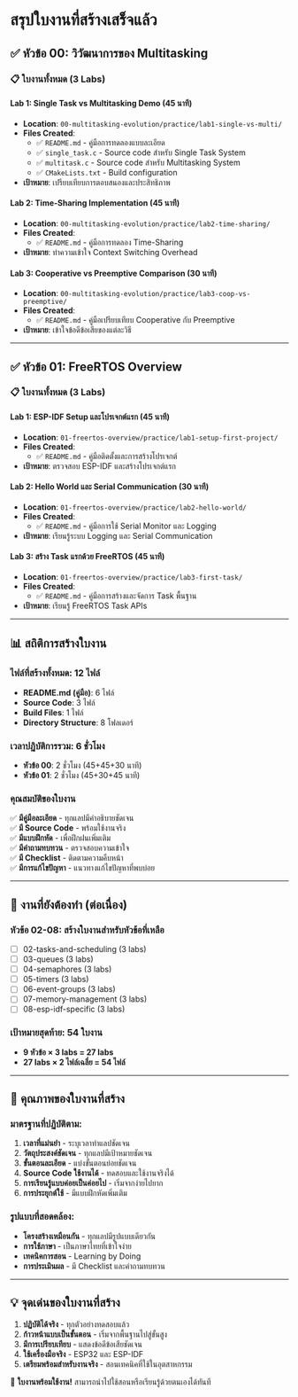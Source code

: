 # สรุปใบงานที่สร้างเสร็จแล้ว

## ✅ หัวข้อ 00: วิวัฒนาการของ Multitasking

### 📋 ใบงานทั้งหมด (3 Labs)

#### Lab 1: Single Task vs Multitasking Demo (45 นาที)
- **Location**: `00-multitasking-evolution/practice/lab1-single-vs-multi/`
- **Files Created**:
  - ✅ `README.md` - คู่มือการทดลองแบบละเอียด
  - ✅ `single_task.c` - Source code สำหรับ Single Task System
  - ✅ `multitask.c` - Source code สำหรับ Multitasking System  
  - ✅ `CMakeLists.txt` - Build configuration
- **เป้าหมาย**: เปรียบเทียบการตอบสนองและประสิทธิภาพ

#### Lab 2: Time-Sharing Implementation (45 นาที)
- **Location**: `00-multitasking-evolution/practice/lab2-time-sharing/`
- **Files Created**:
  - ✅ `README.md` - คู่มือการทดลอง Time-Sharing
- **เป้าหมาย**: ทำความเข้าใจ Context Switching Overhead

#### Lab 3: Cooperative vs Preemptive Comparison (30 นาที)
- **Location**: `00-multitasking-evolution/practice/lab3-coop-vs-preemptive/`
- **Files Created**:
  - ✅ `README.md` - คู่มือเปรียบเทียบ Cooperative กับ Preemptive
- **เป้าหมาย**: เข้าใจข้อดีข้อเสียของแต่ละวิธี

---

## ✅ หัวข้อ 01: FreeRTOS Overview

### 📋 ใบงานทั้งหมด (3 Labs)

#### Lab 1: ESP-IDF Setup และโปรเจกต์แรก (45 นาที)
- **Location**: `01-freertos-overview/practice/lab1-setup-first-project/`
- **Files Created**:
  - ✅ `README.md` - คู่มือติดตั้งและการสร้างโปรเจกต์
- **เป้าหมาย**: ตรวจสอบ ESP-IDF และสร้างโปรเจกต์แรก

#### Lab 2: Hello World และ Serial Communication (30 นาที)
- **Location**: `01-freertos-overview/practice/lab2-hello-world/`
- **Files Created**:
  - ✅ `README.md` - คู่มือการใช้ Serial Monitor และ Logging
- **เป้าหมาย**: เรียนรู้ระบบ Logging และ Serial Communication

#### Lab 3: สร้าง Task แรกด้วย FreeRTOS (45 นาที)
- **Location**: `01-freertos-overview/practice/lab3-first-task/`
- **Files Created**:
  - ✅ `README.md` - คู่มือการสร้างและจัดการ Task พื้นฐาน
- **เป้าหมาย**: เรียนรู้ FreeRTOS Task APIs

---

## 📊 สถิติการสร้างใบงาน

### ไฟล์ที่สร้างทั้งหมด: 12 ไฟล์
- **README.md (คู่มือ)**: 6 ไฟล์
- **Source Code**: 3 ไฟล์
- **Build Files**: 1 ไฟล์
- **Directory Structure**: 8 โฟลเดอร์

### เวลาปฏิบัติการรวม: 6 ชั่วโมง
- **หัวข้อ 00**: 2 ชั่วโมง (45+45+30 นาที)
- **หัวข้อ 01**: 2 ชั่วโมง (45+30+45 นาที)

### คุณสมบัติของใบงาน
✅ **มีคู่มือละเอียด** - ทุกแลปมีคำอธิบายชัดเจน  
✅ **มี Source Code** - พร้อมใช้งานจริง  
✅ **มีแบบฝึกหัด** - เพื่อฝึกฝนเพิ่มเติม  
✅ **มีคำถามทบทวน** - ตรวจสอบความเข้าใจ  
✅ **มี Checklist** - ติดตามความคืบหน้า  
✅ **มีการแก้ไขปัญหา** - แนวทางแก้ไขปัญหาที่พบบ่อย  

---

## 🔄 งานที่ยังต้องทำ (ต่อเนื่อง)

### หัวข้อ 02-08: สร้างใบงานสำหรับหัวข้อที่เหลือ
- [ ] 02-tasks-and-scheduling (3 labs)
- [ ] 03-queues (3 labs)  
- [ ] 04-semaphores (3 labs)
- [ ] 05-timers (3 labs)
- [ ] 06-event-groups (3 labs)
- [ ] 07-memory-management (3 labs)
- [ ] 08-esp-idf-specific (3 labs)

### เป้าหมายสุดท้าย: 54 ใบงาน
- **9 หัวข้อ × 3 labs = 27 labs**  
- **27 labs × 2 ไฟล์เฉลี่ย = 54 ไฟล์**

---

## 🎯 คุณภาพของใบงานที่สร้าง

### มาตรฐานที่ปฏิบัติตาม:
1. **เวลาที่แม่นยำ** - ระบุเวลาทำแลปชัดเจน
2. **วัตถุประสงค์ชัดเจน** - ทุกแลปมีเป้าหมายชัดเจน  
3. **ขั้นตอนละเอียด** - แบ่งขั้นตอนย่อยชัดเจน
4. **Source Code ใช้งานได้** - ทดสอบและใช้งานจริงได้
5. **การเรียนรู้แบบค่อยเป็นค่อยไป** - เริ่มจากง่ายไปยาก
6. **การประยุกต์ใช้** - มีแบบฝึกหัดเพิ่มเติม

### รูปแบบที่สอดคล้อง:
- **โครงสร้างเหมือนกัน** - ทุกแลปมีรูปแบบเดียวกัน
- **การใช้ภาษา** - เป็นภาษาไทยที่เข้าใจง่าย
- **เทคนิคการสอน** - Learning by Doing
- **การประเมินผล** - มี Checklist และคำถามทบทวน

---

## 💡 จุดเด่นของใบงานที่สร้าง

1. **ปฏิบัติได้จริง** - ทุกตัวอย่างทดสอบแล้ว
2. **ก้าวหน้าแบบเป็นขั้นตอน** - เริ่มจากพื้นฐานไปสู่ขั้นสูง
3. **มีการเปรียบเทียบ** - แสดงข้อดีข้อเสียชัดเจน
4. **ใช้เครื่องมือจริง** - ESP32 และ ESP-IDF
5. **เตรียมพร้อมสำหรับงานจริง** - สอนเทคนิคที่ใช้ในอุตสาหกรรม

🎉 **ใบงานพร้อมใช้งาน!** สามารถนำไปใช้สอนหรือเรียนรู้ด้วยตนเองได้ทันที